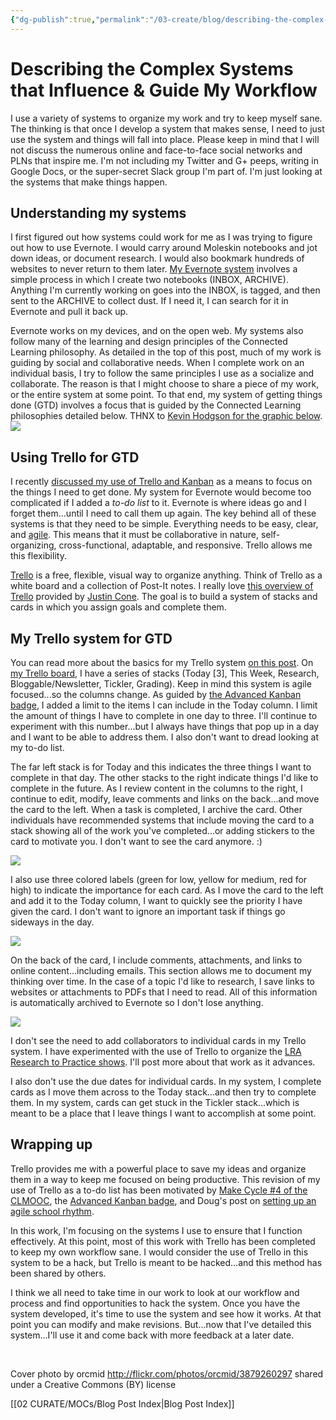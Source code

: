 ```yaml
---
{"dg-publish":true,"permalink":"/03-create/blog/describing-the-complex-systems-that-influence-and-guide-my-workflow/","title":"Describing the Complex Systems that Influence & Guide My Workflow","tags":["gtd","productivity","trello"]}
---
```


# Describing the Complex Systems that Influence & Guide My Workflow

I use a variety of systems to organize my work and try to keep myself sane. The thinking is that once I develop a system that makes sense, I need to just use the system and things will fall into place. Please keep in mind that I will not discuss the numerous online and face-to-face social networks and PLNs that inspire me. I'm not including my Twitter and G+ peeps, writing in Google Docs, or the super-secret Slack group I'm part of. I'm just looking at the systems that make things happen.

## Understanding my systems

I first figured out how systems could work for me as I was trying to figure out how to use Evernote. I would carry around Moleskin notebooks and jot down ideas, or document research. I would also bookmark hundreds of websites to never return to them later. [My Evernote system](http://wiobyrne.com/how-i-use-evernote-as-my-online-multimodal-notebook/) involves a simple process in which I create two notebooks (INBOX, ARCHIVE). Anything I'm currently working on goes into the INBOX, is tagged, and then sent to the ARCHIVE to collect dust. If I need it, I can search for it in Evernote and pull it back up.

Evernote works on my devices, and on the open web. My systems also follow many of the learning and design principles of the Connected Learning philosophy. As detailed in the top of this post, much of my work is guiding by social and collaborative needs. When I complete work on an individual basis, I try to follow the same principles I use as a socialize and collaborate. The reason is that I might choose to share a piece of my work, or the entire system at some point. To that end, my system of getting things done (GTD) involves a focus that is guided by the Connected Learning philosophies detailed below. THNX to [Kevin Hodgson for the graphic below](http://dogtrax.edublogs.org/2015-07-11/surfacing-connected-learning-principles/). ![](https://farm1.staticflickr.com/369/18955408154_0992ce9e0d_b.jpg#tl-676061530638254082;1412827123')

## Using Trello for GTD

I recently [discussed my use of Trello and Kanban](http://wiobyrne.com/continued-thoughts-on-getting-things-done-with-kanban-and-trello/) as a means to focus on the things I need to get done. My system for Evernote would become too complicated if I added a _to-do list_ to it. Evernote is where ideas go and I forget them...until I need to call them up again. The key behind all of these systems is that they need to be simple. Everything needs to be easy, clear, and [agile](http://dmlcentral.net/blog/doug-belshaw/setting-agile-school-rhythm). This means that it must be collaborative in nature, self-organizing, cross-functional, adaptable, and responsive. Trello allows me this flexibility.

[Trello](https://trello.com/ianobyrne/recommend) is a free, flexible, visual way to organize anything. Think of Trello as a white board and a collection of Post-It notes. I really love [this overview of Trello](http://justincone.com/4-tips-for-working-with-trello/) provided by [Justin Cone](https://twitter.com/justincone). The goal is to build a system of stacks and cards in which you assign goals and complete them.

## My Trello system for GTD

You can read more about the basics for my Trello system [on this post](http://wiobyrne.com/continued-thoughts-on-getting-things-done-with-kanban-and-trello/). On [my Trello board](https://trello.com/b/75qqnXQr/wiobyrne), I have a series of stacks (Today \[3\], This Week, Research, Bloggable/Newsletter, Tickler, Grading). Keep in mind this system is agile focused...so the columns change. As guided by [the Advanced Kanban badge](http://dougbelshaw.com/blog/2015-07-13/advanced-kanban-badge/), I added a limit to the items I can include in the Today column. I limit the amount of things I have to complete in one day to three. I'll continue to experiment with this number...but I always have things that pop up in a day and I want to be able to address them. I also don't want to dread looking at my to-do list.

The far left stack is for Today and this indicates the three things I want to complete in that day. The other stacks to the right indicate things I'd like to complete in the future. As I review content in the columns to the right, I continue to edit, modify, leave comments and links on the back...and move the card to the left. When a task is completed, I archive the card. Other individuals have recommended systems that include moving the card to a stack showing all of the work you've completed...or adding stickers to the card to motivate you. I don't want to see the card anymore. :)

![](http://goo.gl/PtufGk)

I also use three colored labels (green for low, yellow for medium, red for high) to indicate the importance for each card. As I move the card to the left and add it to the Today column, I want to quickly see the priority I have given the card. I don't want to ignore an important task if things go sideways in the day.

![](http://goo.gl/tiODWs)

On the back of the card, I include comments, attachments, and links to online content...including emails. This section allows me to document my thinking over time. In the case of a topic I'd like to research, I save links to websites or attachments to PDFs that I need to read. All of this information is automatically archived to Evernote so I don't lose anything.

![](http://goo.gl/YM1riX)

I don't see the need to add collaborators to individual cards in my Trello system. I have experimented with the use of Trello to organize the [LRA Research to Practice shows](https://trello.com/b/OAiBuu3F/lra-r2p-show). I'll post more about that work as it advances.

I also don't use the due dates for individual cards. In my system, I complete cards as I move them across to the Today stack...and then try to complete them. In my system, cards can get stuck in the Tickler stack...which is meant to be a place that I leave things I want to accomplish at some point.

## Wrapping up

Trello provides me with a powerful place to save my ideas and organize them in a way to keep me focused on being productive. This revision of my use of Trello as a to-do list has been motivated by [Make Cycle #4 of the CLMOOC](http://clmooc.educatorinnovator.org/2015/2015-07-13/welcome-to-make-cycle-4-all-systems-go/), the [Advanced Kanban badge](http://dougbelshaw.com/blog/2015-07-13/advanced-kanban-badge/), and Doug's post on [setting up an agile school rhythm](http://dmlcentral.net/blog/doug-belshaw/setting-agile-school-rhythm).

In this work, I'm focusing on the systems I use to ensure that I function effectively. At this point, most of this work with Trello has been completed to keep my own workflow sane. I would consider the use of Trello in this system to be a hack, but Trello is meant to be hacked...and this method has been shared by others.

I think we all need to take time in our work to look at our workflow and process and find opportunities to hack the system. Once you have the system developed, it's time to use the system and see how it works. At that point you can modify and make revisions. But...now that I've detailed this system...I'll use it and come back with more feedback at a later date.

 

Cover photo by orcmid http://flickr.com/photos/orcmid/3879260297 shared under a Creative Commons (BY) license

<script src="//cdn.thinglink.me/jse/embed.js" async charset="utf-8"></script>

[[02 CURATE/MOCs/Blog Post Index\|Blog Post Index]]
